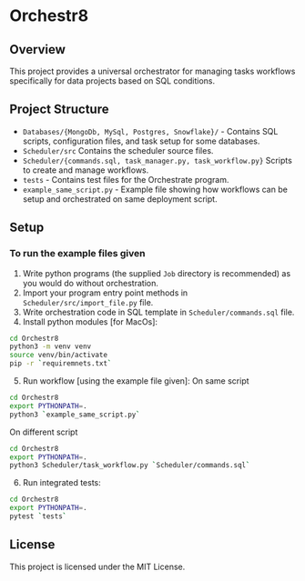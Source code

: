 # Orchestr8

## Overview
This project provides a universal orchestrator for managing tasks workflows specifically for data projects based on SQL conditions.

## Project Structure
- `Databases/{MongoDb, MySql, Postgres, Snowflake}/` - Contains SQL scripts, configuration files, and task setup for some databases.
- `Scheduler/src` Contains the scheduler source files.
- `Scheduler/{commands.sql, task_manager.py, task_workflow.py}` Scripts to create and manage workflows.
- `tests` - Contains test files for the Orchestrate program.
- `example_same_script.py` - Example file showing how workflows can be setup and orchestrated on same deployment script.

## Setup
### To run the example files given
1. Write python programs (the supplied `Job` directory is recommended) as you would do without orchestration.
2. Import your program entry point methods in `Scheduler/src/import_file.py` file.
3. Write orchestration code in SQL template in `Scheduler/commands.sql` file.
4. Install python modules [for MacOs]:
```sh
cd Orchestr8
python3 -m venv venv
source venv/bin/activate
pip -r `requiremnets.txt`
```
5. Run workflow [using the example file given]:
   On same script
```sh
cd Orchestr8
export PYTHONPATH=.
python3 `example_same_script.py`
```
   On different script
```sh
cd Orchestr8
export PYTHONPATH=.
python3 Scheduler/task_workflow.py `Scheduler/commands.sql`
```
6. Run integrated tests:
```sh
cd Orchestr8
export PYTHONPATH=.
pytest `tests`
```
## License
This project is licensed under the MIT License.
